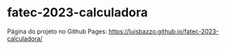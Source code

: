 # fatec-2023-calculadora

Página do projeto no Github Pages: https://luisbazzo.github.io/fatec-2023-calculadora/
